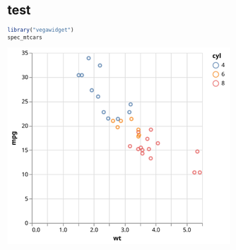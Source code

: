 
<!-- README.md is generated from README.Rmd. Please edit that file -->

# test

``` r
library("vegawidget")
spec_mtcars
```

![](man/figures/README-unnamed-chunk-2-1.svg)<!-- -->
